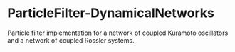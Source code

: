 # ParticleFilter-DynamicalNetworks
Particle filter implementation for a network of coupled Kuramoto oscillators and a network of coupled Rossler systems.
